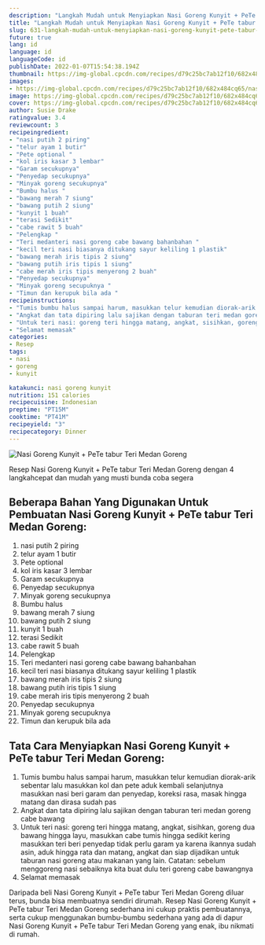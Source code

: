 ```yaml
---
description: "Langkah Mudah untuk Menyiapkan Nasi Goreng Kunyit + PeTe tabur Teri Medan Goreng yang Bikin Ngiler"
title: "Langkah Mudah untuk Menyiapkan Nasi Goreng Kunyit + PeTe tabur Teri Medan Goreng yang Bikin Ngiler"
slug: 631-langkah-mudah-untuk-menyiapkan-nasi-goreng-kunyit-pete-tabur-teri-medan-goreng-yang-bikin-ngiler
future: true
lang: id
language: id
languageCode: id
publishDate: 2022-01-07T15:54:38.194Z 
thumbnail: https://img-global.cpcdn.com/recipes/d79c25bc7ab12f10/682x484cq65/nasi-goreng-kunyit-pete-tabur-teri-medan-goreng-foto-resep-utama.png
images:
- https://img-global.cpcdn.com/recipes/d79c25bc7ab12f10/682x484cq65/nasi-goreng-kunyit-pete-tabur-teri-medan-goreng-foto-resep-utama.png
image: https://img-global.cpcdn.com/recipes/d79c25bc7ab12f10/682x484cq65/nasi-goreng-kunyit-pete-tabur-teri-medan-goreng-foto-resep-utama.png
cover: https://img-global.cpcdn.com/recipes/d79c25bc7ab12f10/682x484cq65/nasi-goreng-kunyit-pete-tabur-teri-medan-goreng-foto-resep-utama.png
author: Susie Drake
ratingvalue: 3.4
reviewcount: 3
recipeingredient:
- "nasi putih 2 piring"
- "telur ayam 1 butir"
- "Pete optional "
- "kol iris kasar 3 lembar"
- "Garam secukupnya"
- "Penyedap secukupnya"
- "Minyak goreng secukupnya"
- "Bumbu halus "
- "bawang merah 7 siung"
- "bawang putih 2 siung"
- "kunyit 1 buah"
- "terasi Sedikit"
- "cabe rawit 5 buah"
- "Pelengkap "
- "Teri medanteri nasi goreng cabe bawang bahanbahan "
- "kecil teri nasi biasanya ditukang sayur keliling 1 plastik"
- "bawang merah iris tipis 2 siung"
- "bawang putih iris tipis 1 siung"
- "cabe merah iris tipis menyerong 2 buah"
- "Penyedap secukupnya"
- "Minyak goreng secupuknya "
- "Timun dan kerupuk bila ada "
recipeinstructions:
- "Tumis bumbu halus sampai harum, masukkan telur kemudian diorak-arik sebentar lalu masukkan kol dan pete aduk kembali selanjutnya masukkan nasi beri garam dan penyedap, koreksi rasa, masak hingga matang dan dirasa sudah pas"
- "Angkat dan tata dipiring lalu sajikan dengan taburan teri medan goreng cabe bawang"
- "Untuk teri nasi: goreng teri hingga matang, angkat, sisihkan, goreng dua bawang hingga layu, masukkan cabe tumis hingga sedikit kering masukkan teri beri penyedap tidak perlu garam ya karena ikannya sudah asin, aduk hingga rata dan matang, angkat dan siap dijadikan untuk taburan nasi goreng atau makanan yang lain. Catatan: sebelum menggoreng nasi sebaiknya kita buat dulu teri goreng cabe bawangnya"
- "Selamat memasak"
categories:
- Resep
tags:
- nasi
- goreng
- kunyit

katakunci: nasi goreng kunyit 
nutrition: 151 calories
recipecuisine: Indonesian
preptime: "PT15M"
cooktime: "PT41M"
recipeyield: "3"
recipecategory: Dinner
---
```



![Nasi Goreng Kunyit + PeTe tabur Teri Medan Goreng](https://img-global.cpcdn.com/recipes/d79c25bc7ab12f10/682x484cq65/nasi-goreng-kunyit-pete-tabur-teri-medan-goreng-foto-resep-utama.png)

Resep Nasi Goreng Kunyit + PeTe tabur Teri Medan Goreng    dengan 4 langkahcepat dan mudah yang musti bunda coba segera

<!--inarticleads1-->

## Beberapa Bahan Yang Digunakan Untuk Pembuatan Nasi Goreng Kunyit + PeTe tabur Teri Medan Goreng:

1. nasi putih 2 piring
1. telur ayam 1 butir
1. Pete optional 
1. kol iris kasar 3 lembar
1. Garam secukupnya
1. Penyedap secukupnya
1. Minyak goreng secukupnya
1. Bumbu halus 
1. bawang merah 7 siung
1. bawang putih 2 siung
1. kunyit 1 buah
1. terasi Sedikit
1. cabe rawit 5 buah
1. Pelengkap 
1. Teri medanteri nasi goreng cabe bawang bahanbahan 
1. kecil teri nasi biasanya ditukang sayur keliling 1 plastik
1. bawang merah iris tipis 2 siung
1. bawang putih iris tipis 1 siung
1. cabe merah iris tipis menyerong 2 buah
1. Penyedap secukupnya
1. Minyak goreng secupuknya 
1. Timun dan kerupuk bila ada 



<!--inarticleads2-->

## Tata Cara Menyiapkan Nasi Goreng Kunyit + PeTe tabur Teri Medan Goreng:

1. Tumis bumbu halus sampai harum, masukkan telur kemudian diorak-arik sebentar lalu masukkan kol dan pete aduk kembali selanjutnya masukkan nasi beri garam dan penyedap, koreksi rasa, masak hingga matang dan dirasa sudah pas
1. Angkat dan tata dipiring lalu sajikan dengan taburan teri medan goreng cabe bawang
1. Untuk teri nasi: goreng teri hingga matang, angkat, sisihkan, goreng dua bawang hingga layu, masukkan cabe tumis hingga sedikit kering masukkan teri beri penyedap tidak perlu garam ya karena ikannya sudah asin, aduk hingga rata dan matang, angkat dan siap dijadikan untuk taburan nasi goreng atau makanan yang lain. Catatan: sebelum menggoreng nasi sebaiknya kita buat dulu teri goreng cabe bawangnya
1. Selamat memasak




Daripada   beli  Nasi Goreng Kunyit + PeTe tabur Teri Medan Goreng  diluar terus, bunda  bisa membuatnya sendiri dirumah. Resep  Nasi Goreng Kunyit + PeTe tabur Teri Medan Goreng  sederhana ini cukup praktis pembuatannya, serta cukup menggunakan bumbu-bumbu sederhana yang ada di dapur  Nasi Goreng Kunyit + PeTe tabur Teri Medan Goreng  yang enak, ibu nikmati di rumah.
